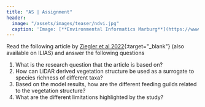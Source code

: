 ```yaml
---
title: "AS | Assignment"
header:
  image: "/assets/images/teaser/ndvi.jpg"
  caption: 'Image: [**Environmental Informatics Marburg**](https://www.uni-marburg.de/en/fb19/disciplines/physisch/environmentalinformatics){:target="_blank"}'
---
```


Read the following article by [Ziegler et al 2022](https://www.mdpi.com/2072-4292/14/3/786){:target="_blank"} (also available on ILIAS)
and answer the following questions

1. What is the research question that the article is based on?
3. How can LiDAR derived vegetation structure be used as a surrogate to species richness of different taxa? 
4. Based on the model results, how are the different feeding guilds related to the vegetation structure?
5. What are the different limitations highlighted by the study?